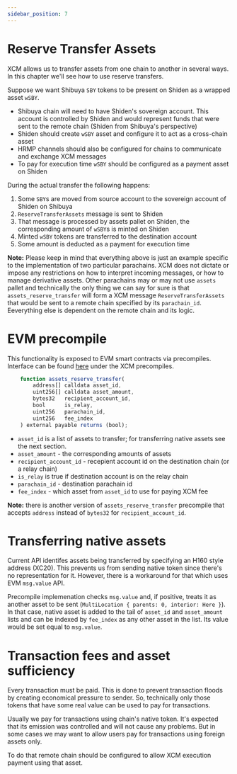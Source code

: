 ```yaml
---
sidebar_position: 7
---
```


# Reserve Transfer Assets

XCM allows us to transfer assets from one chain to another in several ways. In this chapter we'll see how to use reserve transfers.

Suppose we want Shibuya `SBY` tokens to be present on Shiden as a wrapped asset `wSBY`.

- Shibuya chain will need to have Shiden's sovereign account. This account is controlled by Shiden and would represent funds that were sent to the remote chain (Shiden from Shibuya's perspective)
- Shiden should create `wSBY` asset and configure it to act as a cross-chain asset
- HRMP channels should also be configured for chains to communicate and exchange XCM messages
- To pay for execution time `wSBY` should be configured as a payment asset on Shiden

During the actual transfer the following happens:
1. Some `SBY`s are moved from source account to the sovereign account of Shiden on Shibuya
2. `ReserveTransferAssets` message is sent to Shiden
3. That message is processed by assets pallet on Shiden, the corresponding amount of `wSBY`s is minted on Shiden
4. Minted `wSBY` tokens are transferred to the destination account
5. Some amount is deducted as a payment for execution time

**Note:** Please keep in mind that everything above is just an example specific to the implementation of two particular parachains. XCM does not dictate or impose any restrictions on how to interpret incoming messages, or how to manage derivative assets. Other parachains may or may not use `assets` pallet and technically the only thing we can say for sure is that `assets_reserve_transfer` will form a XCM message `ReserveTransferAssets` that would be sent to a remote chain specified by its `parachain_id`. Eeverything else is dependent on the remote chain and its logic.

# EVM precompile

This functionality is exposed to EVM smart contracts via precompiles. Interface can be found [here](https://github.com/AstarNetwork/astar-frame) under the XCM precompiles.

```js
    function assets_reserve_transfer(
        address[] calldata asset_id,
        uint256[] calldata asset_amount,
        bytes32   recipient_account_id,
        bool      is_relay,
        uint256   parachain_id,
        uint256   fee_index
    ) external payable returns (bool);
```

- `asset_id` is a list of assets to transfer; for transferring native assets see the next section.
- `asset_amount` - the corresponding amounts of assets
- `recipient_account_id` - recepient account id on the destination chain (or a relay chain)
- `is_relay` is true if destination account is on the relay chain
- `parachain_id` - destination parachain id
- `fee_index` - which asset from `asset_id` to use for paying XCM fee

**Note:** there is another version of `assets_reserve_transfer` precompile that accepts `address` instead of `bytes32` for `recipient_account_id`.

# Transferring native assets

Current API identifes assets being transferred by specifying an H160 style address (XC20). This prevents us from sending native token since there's no representation for it. However, there is a workaround for that which uses EVM `msg.value` API.

Precompile implemenation checks `msg.value` and, if positive, treats it as another asset to be sent (`MultiLocation { parents: 0, interior: Here }`). In that case, native asset is added to the tail of `asset_id` and `asset_amount` lists and can be indexed by `fee_index` as any other asset in the list. Its value would be set equal to `msg.value`.

# Transaction fees and asset sufficiency

Every transaction must be paid. This is done to prevent transaction floods by creating economical pressure to sender. So, technically only those tokens that have some real value can be used to pay for transactions.

Usually we pay for transactions using chain's native token. It's expected that its emission was controlled and will not cause any problems. But in some cases we may want to allow users pay for transactions using foreign assets only.

To do that remote chain should be configured to allow XCM execution payment using that asset.
